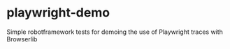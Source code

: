 # playwright-demo

Simple robotframework tests for demoing the use of Playwright traces with Browserlib 

